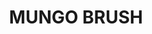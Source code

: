 ---
lastmod: '2025-04-06T06:05:20+00:00'
latitude: -32.50359189
layout: suburb
longitude: 152.3387837
postcode: '2423'
state: NSW
title: MUNGO BRUSH
url: /nsw/mungo-brush/
---